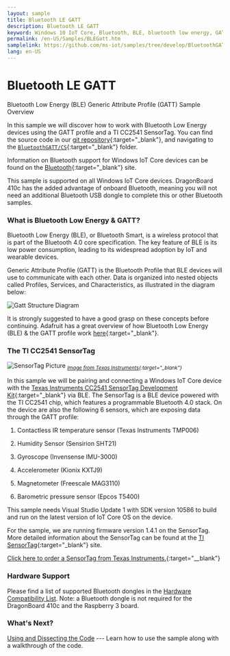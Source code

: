 ```yaml
---
layout: sample
title: Bluetooth LE GATT
description: Bluetooth LE GATT
keyword: Windows 10 IoT Core, Bluetooth, BLE, bluetooth low energy, GATT
permalink: /en-US/Samples/BLEGatt.htm
samplelink: https://github.com/ms-iot/samples/tree/develop/BluetoothGATT/CS
lang: en-US
---
```



# Bluetooth LE GATT 


Bluetooth Low Energy (BLE) Generic Attribute Profile (GATT) Sample Overview

In this sample we will discover how to work with Bluetooth Low Energy devices using the GATT profile and a TI CC2541 SensorTag. You can find the source code in our [git repository](https://github.com/ms-iot/samples){:target="_blank"}, and navigating to the [`BluetoothGATT/CS`](https://github.com/ms-iot/samples/tree/develop/BluetoothGATT/CS){:target="_blank"} folder.

Information on Bluetooth support for Windows IoT Core devices can be found on the [Bluetooth]({{site.baseurl}}/{{page.lang}}/Docs/Bluetooth.htm){:target="_blank"} site.

This sample is supported on all Windows IoT Core devices. DragonBoard 410c has the added advantage of onboard Bluetooth, meaning you will not need an additional Bluetooth USB dongle to complete this or other Bluetooth samples.

### What is Bluetooth Low Energy & GATT?
Bluetooth Low Energy (BLE), or Bluetooth Smart, is a wireless protocol that is part of the Bluetooth 4.0 core specification. The key feature of BLE is its low power consumption, leading to its widespread adoption by IoT and wearable devices.

Generic Attribute Profile (GATT) is the Bluetooth Profile that BLE devices will use to communicate with each other. Data is organized into nested objects called Profiles, Services, and Characteristics, as illustrated in the diagram below:

![Gatt Structure Diagram]({{site.baseurl}}/Resources/images/BLEGatt/GattDiagram.png)

It is strongly suggested to have a good grasp on these concepts before continuing. Adafruit has a great overview of how Bluetooth Low Energy (BLE) & the GATT profile work [here](https://learn.adafruit.com/introduction-to-bluetooth-low-energy/introduction){:target="_blank"}.

### The TI CC2541 SensorTag

![SensorTag Picture]({{site.baseurl}}/Resources/images/BLEGatt/SensorTag_with_iPad.jpg)
<sub>*[Image from Texas Instruments](http://processors.wiki.ti.com/index.php/File:SensorTag_with_iPad.jpg){:target="_blank"}*</sub>

In this sample we will be pairing and connecting a Windows IoT Core device with the [Texas Instruments CC2541 SensorTag Development Kit](http://www.ti.com/tool/cc2541dk-sensor){:target="_blank"} via BLE. The SensorTag is a BLE device powered with the TI CC2541 chip, which features a programmable Bluetooth 4.0 stack. On the device are also the following 6 sensors, which are exposing data through the GATT profile:

1. Contactless IR temperature sensor (Texas Instruments TMP006)

2. Humidity Sensor (Sensirion SHT21)

3. Gyroscope (Invensense IMU-3000)

4. Accelerometer (Kionix KXTJ9)

5. Magnetometer (Freescale MAG3110)

6. Barometric pressure sensor (Epcos T5400)

This sample needs Visual Studio Update 1 with SDK version 10586 to build and run on the latest version of IoT Core OS on the device.

For the sample, we are running firmware version 1.4.1 on the SensorTag. More detailed information about the SensorTag can be found at the [TI SensorTag](http://processors.wiki.ti.com/index.php/SensorTag_User_Guide){:target="_blank"} site.

[Click here to order a SensorTag from Texas Instruments.](http://www.ti.com/tool/cc2650stk#buy){:target="__blank"}

### Hardware Support

Please find a list of supported Bluetooth dongles in the [Hardware Compatibility List]({{site.baseurl}}/{{page.lang}}/Docs/SupportedInterfaces.htm#Bluetooth-Dongles). Note: a Bluetooth dongle is not required for the DragonBoard 410c and the Raspberry 3 board.

### What's Next?

[Using and Dissecting the Code]({{site.baseurl}}/Samples/BLEGatt2.htm) --- Learn how to use the sample along with a walkthrough of the code.
